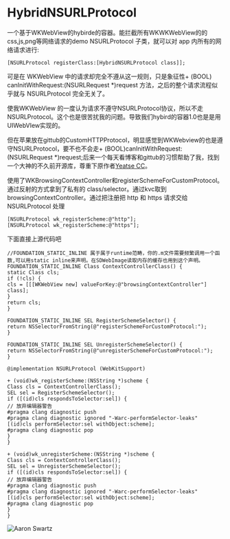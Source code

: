 # HybridNSURLProtocol
一个基于WKWebView的hybirde的容器。能拦截所有WKWKWebView的的css,js,png等网络请求的demo
NSURLProtocol 子类，就可以对 app 内所有的网络请求进行:

```
[NSURLProtocol registerClass:[HybridNSURLProtocol class]];

```


可是在 WKWebView 中的请求却完全不遵从这一规则，只是象征性+ (BOOL) canInitWithRequest:(NSURLRequest *)request 方法，之后的整个请求流程似乎就与 NSURLProtocol 完全无关了。

使我WKWebView 的一度认为请求不遵守NSURLProtocol协议，所以不走 NSURLProtocol。这个也是很苦扰我的问题。导致我们hybird的容器1.0也是是用UIWebVIew实现的。


但在苹果放在gittub的CustomHTTPProtocol，明显感觉到WKWebview的也是遵守NSURLProtocol，要不也不会走+ (BOOL)canInitWithRequest:(NSURLRequest *)request;后来一个每天看博客和gittub的习惯帮助了我，找到一个大神的不久前开源库，尊重下原作者<a href="https://github.com/yeatse/">Yeatse CC</a>。

使用了WKBrowsingContextController和registerSchemeForCustomProtocol。 通过反射的方式拿到了私有的 class/selector。通过kvc取到browsingContextController。通过把注册把 http 和 https 请求交给 NSURLProtocol 处理
```
[NSURLProtocol wk_registerScheme:@"http"];
[NSURLProtocol wk_registerScheme:@"https"];
```
下面直接上源代码吧

```
//FOUNDATION_STATIC_INLINE 属于属于runtime范畴，你的.m文件需要频繁调用一个函数,可以用static inline来声明。在SDWebImage读取内存的缓存也用到这个声明。
FOUNDATION_STATIC_INLINE Class ContextControllerClass() {
static Class cls;
if (!cls) {
cls = [[[WKWebView new] valueForKey:@"browsingContextController"] class];
}
return cls;
}

FOUNDATION_STATIC_INLINE SEL RegisterSchemeSelector() {
return NSSelectorFromString(@"registerSchemeForCustomProtocol:");
}

FOUNDATION_STATIC_INLINE SEL UnregisterSchemeSelector() {
return NSSelectorFromString(@"unregisterSchemeForCustomProtocol:");
}

@implementation NSURLProtocol (WebKitSupport)

+ (void)wk_registerScheme:(NSString *)scheme {
Class cls = ContextControllerClass();
SEL sel = RegisterSchemeSelector();
if ([(id)cls respondsToSelector:sel]) {
// 放弃编辑器警告
#pragma clang diagnostic push
#pragma clang diagnostic ignored "-Warc-performSelector-leaks"
[(id)cls performSelector:sel withObject:scheme];
#pragma clang diagnostic pop
}
}

+ (void)wk_unregisterScheme:(NSString *)scheme {
Class cls = ContextControllerClass();
SEL sel = UnregisterSchemeSelector();
if ([(id)cls respondsToSelector:sel]) {
// 放弃编辑器警告
#pragma clang diagnostic push
#pragma clang diagnostic ignored "-Warc-performSelector-leaks"
[(id)cls performSelector:sel withObject:scheme];
#pragma clang diagnostic pop
}
}
```


![Aaron Swartz](https://github.com/LiuShuoyu/HybirdWKWebVIew/blob/master/jpeg/WechatIMG1.jpeg)



